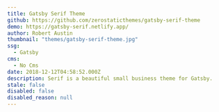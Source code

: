 ```yaml
---
title: Gatsby Serif Theme
github: https://github.com/zerostaticthemes/gatsby-serif-theme
demo: https://gatsby-serif.netlify.app/
author: Robert Austin
thumbnail: "themes/gatsby-serif-theme.jpg"
ssg:
  - Gatsby
cms:
  - No Cms
date: 2018-12-12T04:58:52.000Z
description: Serif is a beautiful small business theme for Gatsby.
stale: false
disabled: false
disabled_reason: null
---
```

